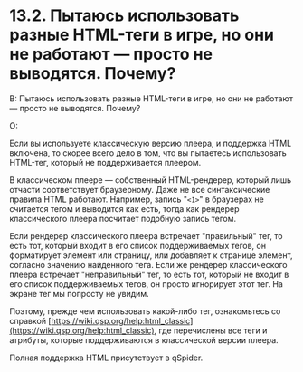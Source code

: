 # 13.2. Пытаюсь использовать разные HTML-теги в игре, но они не работают — просто не выводятся. Почему?
<!-- [:faq_13_02] -->

В: Пытаюсь использовать разные HTML-теги в игре, но они не работают — просто не выводятся. Почему?

О:

Если вы используете классическую версию плеера, и поддержка HTML включена, то скорее всего дело в том, что вы пытаетесь использовать HTML-тег, который не поддерживается плеером.

В классическом плеере — собственный HTML-рендерер, который лишь отчасти соответствует браузерному. Даже не все синтаксические правила HTML работают. Например, запись "`<1>`" в браузерах не считается тегом и выводится как есть, тогда как рендерер классического плеера посчитает подобную запись тегом.

Если рендерер классического плеера встречает "правильный" тег, то есть тот, который входит в его список поддерживаемых тегов, он форматирует элемент или страницу, или добавляет к странице элемент, согласно значению найденного тега. Если же рендерер классического плеера встречает "неправильный" тег, то есть тот, который не входит в его список поддерживаемых тегов, он просто игнорирует этот тег. На экране тег мы попросту не увидим.

Поэтому, прежде чем использовать какой-либо тег, ознакомьтесь со справкой [https://wiki.qsp.org/help:html_classic](https://wiki.qsp.org/help:html_classic), где перечислены все теги и атрибуты, которые поддерживаются в классической версии плеера.

Полная поддержка HTML присутствует в qSpider.
